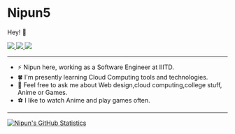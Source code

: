 # Nipun5

Hey! :wave:

<p>
  <a href="https://twitter.com/NipunJa03828799">
    <img src="https://img.shields.io/badge/-@Anshumaniac12-1ca0f1?style=flat-square&labelColor=1ca0f1&logo=twitter&logoColor=white&link=https://twitter.com/Anshumaniac12">
   <a/>
  <a href="https://www.linkedin.com/in/nipunjain5/">
    <img src="https://img.shields.io/badge/-anshumanv12-blue?style=flat-square&logo=Linkedin&logoColor=white&link=https://www.linkedin.com/in/anshumanv12/">
  <a/>
   <a href="mailto:nipun18058@iiitd.ac.in">
    <img src="https://img.shields.io/badge/-me@anshumanv.dev-c14438?style=flat-square&logo=Gmail&logoColor=white&link=mailto:me@anshumanv.dev">
   <a/>
</p>
    
-------
-  ⚡ Nipun here, working as a Software Engineer at IIITD. 
-  🍀 I'm presently learning Cloud Computing tools and technologies.
-  💭 Feel free to ask me about Web design,cloud computing,college stuff, Anime or Games.
-  ⚽ I like to watch Anime and play games often.
-------

[![Nipun's GitHub Statistics](https://github-readme-stats.vercel.app/api?username=nipun5&count_private=true&show_icons=true&include_all_commits=true)](https://github.com/nipun5)
